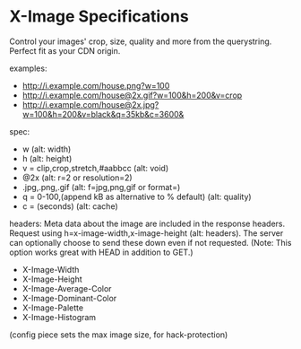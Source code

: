 X-Image Specifications
=====

Control your images' crop, size, quality and more from the querystring.  Perfect fit as your CDN origin.

examples:
- http://i.example.com/house.png?w=100
- http://i.example.com/house@2x.gif?w=100&h=200&v=crop
- http://i.example.com/house@2x.jpg?w=100&h=200&v=black&q=35kb&c=3600&

spec:
- w (alt: width)
- h (alt: height)
- v = clip,crop,stretch,#aabbcc (alt: void)
- @2x (alt: r=2 or resolution=2)
- .jpg,.png,.gif (alt: f=jpg,png,gif or format=)
- q = 0-100,(append kB as alternative to % default) (alt: quality)
- c = (seconds) (alt: cache)

headers:
Meta data about the image are included in the response headers.  Request using h=x-image-width,x-image-height (alt: headers).  The server can optionally choose to send these down even if not requested.  (Note: This option works great with HEAD in addition to GET.)
- X-Image-Width
- X-Image-Height
- X-Image-Average-Color
- X-Image-Dominant-Color
- X-Image-Palette
- X-Image-Histogram

(config piece sets the max image size, for hack-protection)

